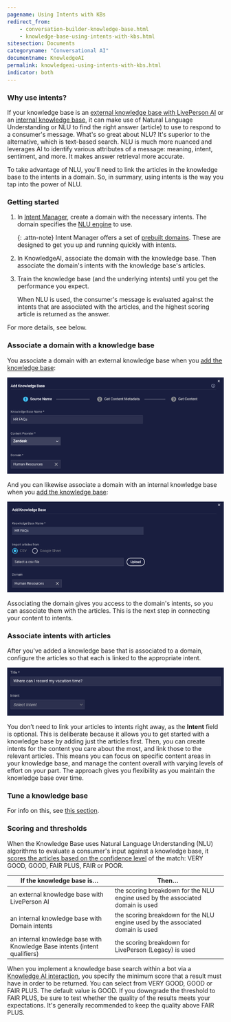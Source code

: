```yaml
---
pagename: Using Intents with KBs
redirect_from:
    - conversation-builder-knowledge-base.html
    - knowledge-base-using-intents-with-kbs.html
sitesection: Documents
categoryname: "Conversational AI"
documentname: KnowledgeAI
permalink: knowledgeai-using-intents-with-kbs.html
indicator: both
---
```


### Why use intents?

If your knowledge base is an [external knowledge base with LivePerson AI](knowledgeai-external-knowledge-bases-external-kbs-with-liveperson-ai.html) or an [internal knowledge base](knowledgeai-internal-knowledge-bases-introduction.html), it can make use of Natural Language Understanding or NLU to find the right answer (article) to use to respond to a consumer's message. What's so great about NLU? It's superior to the alternative, which is text-based search. NLU is much more nuanced and leverages AI to identify various attributes of a message: meaning, intent, sentiment, and more. It makes answer retrieval more accurate.

To take advantage of NLU, you'll need to link the articles in the knowledge base to the intents in a domain. So, in summary, using intents is the way you tap into the power of NLU.

### Getting started

1. In [Intent Manager](intent-manager-overview.html), create a domain with the necessary intents. The domain specifies the [NLU engine](intent-manager-natural-language-understanding-introduction.html) to use.

    {: .attn-note}
    Intent Manager offers a set of [prebuilt domains](intent-manager-key-terms-concepts.html#prebuilt-domains). These are designed to get you up and running quickly with intents.

2. In KnowledgeAI, associate the domain with the knowledge base. Then associate the domain's intents with the knowledge base's articles.

3. Train the knowledge base (and the underlying intents) until you get the performance you expect.

    When NLU is used, the consumer's message is evaluated against the intents that are associated with the articles, and the highest scoring article is returned as the answer.

For more details, see below.

### Associate a domain with a knowledge base

You associate a domain with an external knowledge base when you [add the knowledge base](knowledgeai-external-knowledge-bases-external-kbs-with-liveperson-ai.html#add-an-external-kb-with-liveperson-ai):

<img style="width:700px" src="img/ConvoBuilder/kb_add_ext.png" alt="Associating a domain with an external knowledge base">

And you can likewise associate a domain with an internal knowledge base when you [add the knowledge base](knowledgeai-internal-knowledge-bases-knowledge-bases.html#add-an-internal-knowledge-base):

<img style="width:700px" src="img/ConvoBuilder/kb_add_int.png" alt="Associating a domain with an internal knowledge base">

Associating the domain gives you access to the domain's intents, so you can associate them with the articles. This is the next step in connecting your content to intents.

### Associate intents with articles

After you've added a knowledge base that is associated to a domain, configure the articles so that each is linked to the appropriate intent.

<img style="width:600px" src="img/ConvoBuilder/kb_associate_article.png" alt="Associating an intent with an article">

You don’t need to link your articles to intents right away, as the **Intent** field is optional. This is deliberate because it allows you to get started with a knowledge base by adding just the articles first. Then, you can create intents for the content you care about the most, and link those to the relevant articles. This means you can focus on specific content areas in your knowledge base, and manage the content overall with varying levels of effort on your part. The approach gives you flexibility as you maintain the knowledge base over time.

### Tune a knowledge base

For info on this, see [this section](knowledgeai-optimizing-your-content-tuning-a-knowledge-base.html).

### Scoring and thresholds

When the Knowledge Base uses Natural Language Understanding (NLU) algorithms to evaluate a consumer's input against a knowledge base, it [scores the articles based on the confidence level](intent-manager-key-terms-concepts.html#confidence-score-and-threshold) of the match: VERY GOOD, GOOD, FAIR PLUS, FAIR or POOR.

| If the knowledge base is… | Then… |
| --- | --- |
| an external knowledge base with LivePerson AI | the scoring breakdown for the NLU engine used by the associated domain is used |
| an internal knowledge base with Domain intents | the scoring breakdown for the NLU engine used by the associated domain is used |
| an internal knowledge base with Knowledge Base intents (intent qualifiers) | the scoring breakdown for LivePerson (Legacy) is used |

When you implement a knowledge base search within a bot via a [Knowledge AI interaction](conversation-builder-interactions-integrations.html#knowledge-ai-interactions), you specify the minimum score that a result must have in order to be returned. You can select from VERY GOOD, GOOD or FAIR PLUS. The default value is GOOD. If you downgrade the threshold to FAIR PLUS, be sure to test whether the quality of the results meets your expectations. It's generally recommended to keep the quality above FAIR PLUS.
